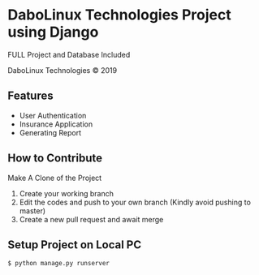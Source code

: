 # DaboLinux Technologies Project using Django

FULL Project and Database Included

DaboLinux Technologies © 2019

## Features

- User Authentication
- Insurance Application
- Generating Report

## How to Contribute

Make A Clone of the Project

1. Create your working branch
2. Edit the codes and push to your own branch (Kindly avoid pushing to master)
3. Create a new pull request and await merge


## Setup Project on Local PC

    $ python manage.py runserver
